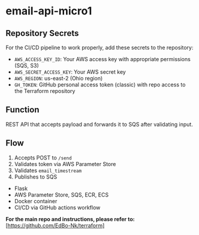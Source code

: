 # email-api-micro1

## Repository Secrets

For the CI/CD pipeline to work properly, add these secrets to the repository:
- `AWS_ACCESS_KEY_ID`: Your AWS access key with appropriate permissions (SQS, S3)
- `AWS_SECRET_ACCESS_KEY`: Your AWS secret key
- `AWS_REGION`: us-east-2 (Ohio region)
- `GH_TOKEN`: GitHub personal access token (classic) with repo access to the Terraform repository

## Function
REST API that accepts payload and forwards it to SQS after validating input.

## Flow
1. Accepts POST to `/send`
2. Validates token via AWS Parameter Store
3. Validates `email_timestream`
4. Publishes to SQS


- Flask 
- AWS Parameter Store, SQS, ECR, ECS
- Docker container
- CI/CD via GitHub actions workflow


**For the main repo and instructions, please refer to:** [https://github.com/EdBo-Nk/terraform]
